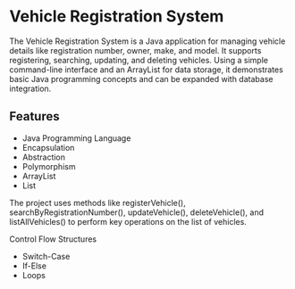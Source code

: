 
# Vehicle Registration System

The Vehicle Registration System is a Java application for managing vehicle details like registration number, owner, make, and model. It supports registering, searching, updating, and deleting vehicles. Using a simple command-line interface and an ArrayList for data storage, it demonstrates basic Java programming concepts and can be expanded with database integration.


## Features

- Java Programming Language
- Encapsulation
- Abstraction
- Polymorphism
- ArrayList
- List

The project uses methods like registerVehicle(), searchByRegistrationNumber(), updateVehicle(), deleteVehicle(), and listAllVehicles() to perform key operations on the list of vehicles.

Control Flow Structures

- Switch-Case
- If-Else
- Loops

